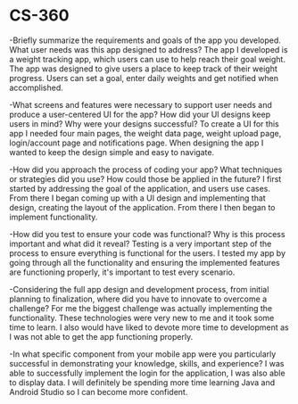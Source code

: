 # CS-360
-Briefly summarize the requirements and goals of the app you developed. What user needs was this app designed to address?
The app I developed is a weight tracking app, which users can use to help reach their goal weight. The app was designed to give users a place to keep track of their weight progress. Users can set a goal, enter daily weights and get notified when accomplished. 

-What screens and features were necessary to support user needs and produce a user-centered UI for the app? How did your UI designs keep users in mind? Why were your designs successful?
To create a UI for this app I needed four main pages, the weight data page, weight upload page, login/account page and notifications page. When designing the app I wanted to keep the design simple and easy to navigate. 

-How did you approach the process of coding your app? What techniques or strategies did you use? How could those be applied in the future?
I first started by addressing the goal of the application, and users use cases. From there I began coming up with a UI design and implementing that design, creating the layout of the application. From there I then began to implement functionality. 

-How did you test to ensure your code was functional? Why is this process important and what did it reveal?
Testing is a very important step of the process to ensure everything is functional for the users. I tested my app by going through all the functionality and ensuring the implemented features are functioning properly, it's important to test every scenario. 

-Considering the full app design and development process, from initial planning to finalization, where did you have to innovate to overcome a challenge?
For me the biggest challenge was actually implementing the functionality. These technologies were very new to me and it took some time to learn. I also would have liked to devote more time to development as I was not able to get the app functioning properly. 

-In what specific component from your mobile app were you particularly successful in demonstrating your knowledge, skills, and experience?
I was able to successfully implement the login for the application, I was also able to display data. I will definitely be spending more time learning Java and Android Studio so I can become more confident. 
